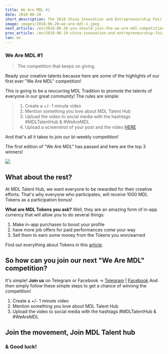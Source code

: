 ```yaml
---
title: We Are MDL #1
date: 2018-06-20
short_description: The 2018 China Innovation and Entrepreneurship Fair is finally here and MDL Talent Hub is joining!
image: images/2018-06-20-we-are-mdl-1.jpeg
next_article: /en/2018-06-26-you-should-join-the-we-are-mdl-competition
prev_article: /en/2018-06-19-china-innovation-and-entrepreneurship-fair
lan: en
---
```


### We Are MDL #1
>The competition that keeps on giving.

Ready your creative talents because here are some of the highlights of our first ever "We Are MDL" competition!

This is going to be a reocurring MDL Tradition to promote the talents of everyone in our great community! The rules are simple:

>1. Create a +/- 1 minute video
> 2. Mention something you love about MDL Talent Hub
> 3. Upload the video to social media with the hashtags #MDLTalentHub & #WeAreMDL
> 4. Upload a screenshot of your post and the video [HERE](https://www.dropbox.com/request/lf4p6K9HBHVeWIDVoIFI)

And that's all it takes to join our bi-weekly competition!

The first edition of "We Are MDL" has passed and here are the top 3 winners!

![](/images/2018-06-20-we-are-mdl-1.jpeg)


## What about the rest?
At MDL Talent Hub, we want everyone to be rewarded for their creative efforts. That's why everyone who participates, will receive 1000 MDL Tokens as a participation bonus!

**What are MDL Tokens you ask?** Well, they are an amazing form of in-app currency that will allow you to do several things:

1. Make in-app purchases to boost your profile
2. have more job offers for paid performances come your way
3. Sell them to earn some money from the Tokens you won/earned


Find out everything about Tokens in this [article](https://medium.com/@dd_96182/what-is-the-mdl-token-hour-economy-a1ee822b44f7).


## So how can you join our next "We Are MDL" competition?
It's simple!
**Join us** on Telegram or Facebook → [Telegram](https://t.me/MDL_Talent_Hub) | [Facebook](https://www.facebook.com/mdl.wtf)
And then simply follow these simple steps to get a chance of winning the competition!

1. Create a +/- 1 minute video
2. Mention something you love about MDL Talent Hub
3. Upload the video to social media with the hashtags #MDLTalentHub & #WeAreMDL

## Join the movement, Join MDL Talent hub
### & Good luck!